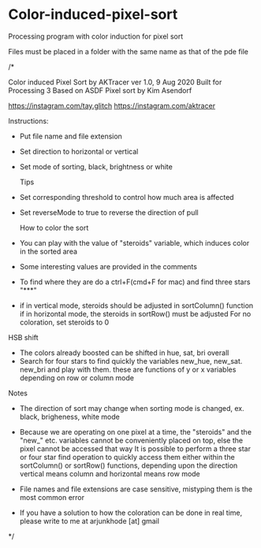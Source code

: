 # Color-induced-pixel-sort
Processing program with color induction for pixel sort

Files must be placed in a folder with the same name as that of the pde file

/*

 Color induced Pixel Sort by AKTracer ver 1.0, 9 Aug 2020
 Built for Processing 3
 Based on ASDF Pixel sort by Kim Asendorf
 
 https://instagram.com/tay.glitch
 https://instagram.com/aktracer
 
  Instructions:
* Put file name and file extension
* Set direction to horizontal or vertical
* Set mode of sorting, black, brightness or white

  Tips
* Set corresponding threshold to control how much area is affected
* Set reverseMode to true to reverse the direction of pull

  How to color the sort
* You can play with the value of "steroids" variable, which induces color in the sorted area
* Some interesting values are provided in the comments
* To find where they are do a ctrl+F(cmd+F for mac) and find three stars "***"
* if in vertical mode, steroids should be adjusted in sortColumn() function
  if in horizontal mode, the steroids in sortRow() must be adjusted
  For no coloration, set steroids to 0
  
 HSB shift
* The colors already boosted can be shifted in hue, sat, bri overall
* Search for four stars to find quickly the variables new_hue, new_sat. new_bri
  and play with them. these are functions of y or x variables depending on row or column mode
 
 Notes
* The direction of sort may change when sorting mode is changed, ex. black, brigheness, white mode
* Because we are operating on one pixel at a time, the "steroids" and the "new_" etc.
  variables cannot be conveniently placed on top, else the pixel cannot be accessed that way
  It is possible to perform a three star or four star find operation to quickly access them
  either within the sortColumn() or sortRow() functions, depending upon the direction
  vertical means column and horizontal means row mode
* File names and file extensions are case sensitive, mistyping them is the most common error
  
* If you have a solution to how the coloration can be done in real time, please write to me at
arjunkhode [at] gmail
 
 */
